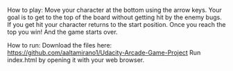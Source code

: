 How to play:
Move your character at the bottom using the arrow keys.
Your goal is to get to the top of the board without getting hit by the enemy bugs.
If you get hit your character returns to the start position.
Once you reach the top you win! And the game starts over.

How to run:
Download the files here: https://github.com/aaltamirano1/Udacity-Arcade-Game-Project
Run index.html by opening it with your web browser.